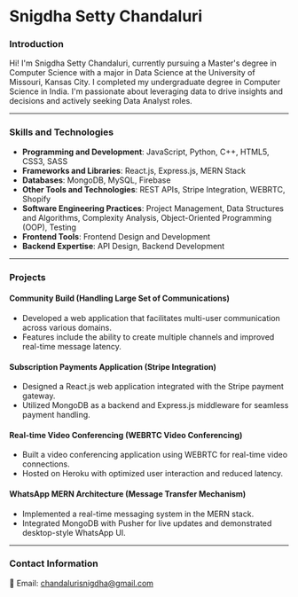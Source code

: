 # Snigdha Setty Chandaluri

### Introduction
Hi! I'm Snigdha Setty Chandaluri, currently pursuing a Master's degree in Computer Science with a major in Data Science at the University of Missouri, Kansas City. I completed my undergraduate degree in Computer Science in India. I'm passionate about leveraging data to drive insights and decisions and actively seeking Data Analyst roles.

---

### Skills and Technologies
- **Programming and Development**: JavaScript, Python, C++, HTML5, CSS3, SASS  
- **Frameworks and Libraries**: React.js, Express.js, MERN Stack  
- **Databases**: MongoDB, MySQL, Firebase  
- **Other Tools and Technologies**: REST APIs, Stripe Integration, WEBRTC, Shopify  
- **Software Engineering Practices**: Project Management, Data Structures and Algorithms, Complexity Analysis, Object-Oriented Programming (OOP), Testing  
- **Frontend Tools**: Frontend Design and Development  
- **Backend Expertise**: API Design, Backend Development  

---

### Projects
#### **Community Build (Handling Large Set of Communications)**  
- Developed a web application that facilitates multi-user communication across various domains.  
- Features include the ability to create multiple channels and improved real-time message latency.  

#### **Subscription Payments Application (Stripe Integration)**  
- Designed a React.js web application integrated with the Stripe payment gateway.  
- Utilized MongoDB as a backend and Express.js middleware for seamless payment handling.  

#### **Real-time Video Conferencing (WEBRTC Video Conferencing)**  
- Built a video conferencing application using WEBRTC for real-time video connections.  
- Hosted on Heroku with optimized user interaction and reduced latency.  

#### **WhatsApp MERN Architecture (Message Transfer Mechanism)**  
- Implemented a real-time messaging system in the MERN stack.  
- Integrated MongoDB with Pusher for live updates and demonstrated desktop-style WhatsApp UI.  

---

### Contact Information
📧 Email: [chandalurisnigdha@gmail.com](mailto:chandalurisnigdha@gmail.com)

